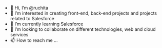 - 👋 Hi, I’m @ruchita 
- 👀 I’m interested in creating front-end, back-end projects and projects related to Salesforce
- 🌱 I’m currently learning Salesforce
- 💞️ I’m looking to collaborate on different technologies, web and cloud services
- 📫 How to reach me ...

<!---
ruchitasir/ruchitasir is a ✨ special ✨ repository because its `README.md` (this file) appears on your GitHub profile.
You can click the Preview link to take a look at your changes.
--->
